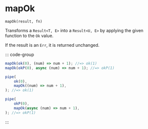 # mapOk

`mapOk(result, fn)`

Transforms a `Result<T, E>` into a `Result<U, E>` by applying the given function to the `Ok` value.

If the result is an `Err`, it is returned unchanged.

::: code-group

```ts [data-first]
mapOk(ok(0), (num) => num + 1); //=> ok(1)
mapOk(okP(0), async (num) => num + 1); //=> okP(1)
```

```ts [data-last]
pipe(
    ok(0),
    mapOk((num) => num + 1),
); //=> ok(1)

pipe(
    okP(0),
    mapOk(async (num) => num + 1),
); //=> okP(1)
```

:::
